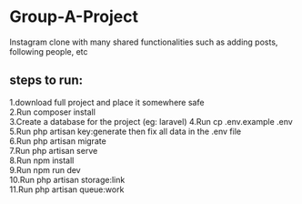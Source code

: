 # Group-A-Project
Instagram clone with many shared functionalities such as adding posts, following people, etc

## steps to run: 
1.download full project and place it somewhere safe   
2.Run composer install  
3.Create a database for the project (eg: laravel)
4.Run cp .env.example .env   
5.Run php artisan key:generate then fix all data in the .env file   
6.Run php artisan migrate  
7.Run php artisan serve  
8.Run npm install  
9.Run npm run dev  
10.Run php artisan storage:link  
11.Run php artisan queue:work
